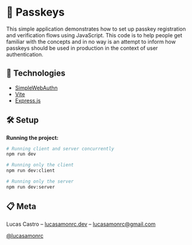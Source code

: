 # 🔑 Passkeys

This simple application demonstrates how to set up passkey registration and verification flows using JavaScript. This code is to help people get familiar with the concepts and in no way is an attempt to inform how passkeys should be used in production in the context of user authentication.

## 🚀 Technologies

- [SimpleWebAuthn](https://simplewebauthn.dev/)
- [Vite](https://vitejs.dev/)
- [Express.js](https://expressjs.com/)

## 🛠 Setup

**Running the project:**

```sh
# Running client and server concurrently
npm run dev

# Running only the client
npm run dev:client

# Running only the server
npm run dev:server
```

## 📋 Meta

Lucas Castro – [lucasamonrc.dev](https://www.lucasamonrc.dev) – lucasamonrc@gmail.com

[@lucasamonrc](https://github.com/lucasamonrc)

